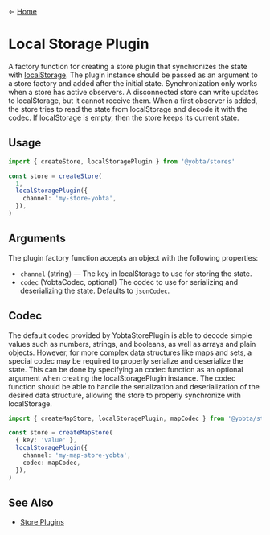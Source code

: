 &larr; [Home](../../../README.md)

# Local Storage Plugin

A factory function for creating a store plugin that synchronizes the state with [localStorage](https://developer.mozilla.org/en-US/docs/Web/API/Window/localStorage). The plugin instance should be passed as an argument to a store factory and added after the initial state. Synchronization only works when a store has active observers. A disconnected store can write updates to localStorage, but it cannot receive them. When a first observer is added, the store tries to read the state from localStorage and decode it with the codec. If localStorage is empty, then the store keeps its current state.

## Usage

```ts
import { createStore, localStoragePlugin } from '@yobta/stores'

const store = createStore(
  1,
  localStoragePlugin({
    channel: 'my-store-yobta',
  }),
)
```

## Arguments

The plugin factory function accepts an object with the following properties:

- `channel` (string) — The key in localStorage to use for storing the state.
- `codec` (YobtaCodec, optional) The codec to use for serializing and deserializing the state. Defaults to `jsonCodec`.

## Codec

The default codec provided by YobtaStorePlugin is able to decode simple values such as numbers, strings, and booleans, as well as arrays and plain objects. However, for more complex data structures like maps and sets, a special codec may be required to properly serialize and deserialize the state. This can be done by specifying an codec function as an optional argument when creating the localStoragePlugin instance. The codec function should be able to handle the serialization and deserialization of the desired data structure, allowing the store to properly synchronize with localStorage.

```ts
import { createMapStore, localStoragePlugin, mapCodec } from '@yobta/stores'

const store = createMapStore(
  { key: 'value' },
  localStoragePlugin({
    channel: 'my-map-store-yobta',
    codec: mapCodec,
  }),
)
```

## See Also

- [Store Plugins](../index.md)

